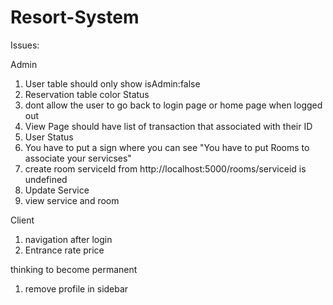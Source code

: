 # Resort-System

Issues:

Admin

1. User table should only show isAdmin:false
2. Reservation table color Status
3. dont allow the user to go back to login page or home page when logged out
4. View Page should have list of transaction that associated with their ID
5. User Status
6. You have to put a sign where you can see "You have to put Rooms to associate your servicses"
7. create room serviceId from http://localhost:5000/rooms/serviceid is undefined
8. Update Service
9. view service and room

Client

1. navigation after login
2. Entrance rate price

thinking to become permanent

1. remove profile in sidebar
